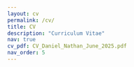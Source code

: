 ```yaml
---
layout: cv 
permalink: /cv/
title: CV
description: "Curriculum Vitae"
nav: true 
cv_pdf: CV_Daniel_Nathan_June_2025.pdf
nav_order: 5
---
```


